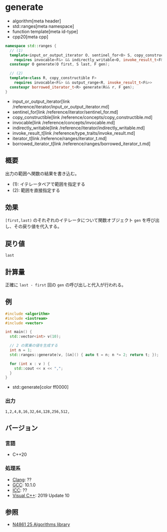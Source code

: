 # generate
* algorithm[meta header]
* std::ranges[meta namespace]
* function template[meta id-type]
* cpp20[meta cpp]

```cpp
namespace std::ranges {
  // (1)
  template<input_or_output_iterator O, sentinel_for<O> S, copy_constructible F>
    requires invocable<F&> && indirectly_writable<O, invoke_result_t<F&>>
  constexpr O generate(O first, S last, F gen);

  // (2)
  template<class R, copy_constructible F>
    requires invocable<F&> && output_range<R, invoke_result_t<F&>>
  constexpr borrowed_iterator_t<R> generate(R&& r, F gen);
}
```
* input_or_output_iterator[link /reference/iterator/input_or_output_iterator.md]
* sentinel_for[link /reference/iterator/sentinel_for.md]
* copy_constructible[link /reference/concepts/copy_constructible.md]
* invocable[link /reference/concepts/invocable.md]
* indirectly_writable[link /reference/iterator/indirectly_writable.md]
* invoke_result_t[link /reference/type_traits/invoke_result.md]
* iterator_t[link /reference/ranges/iterator_t.md]
* borrowed_iterator_t[link /reference/ranges/borrowed_iterator_t.md]

## 概要
出力の範囲へ関数の結果を書き込む。

* (1): イテレータペアで範囲を指定する
* (2): 範囲を直接指定する


## 効果
`[first,last)` のそれぞれのイテレータについて関数オブジェクト `gen` を呼び出し、その戻り値を代入する。


## 戻り値
`last`


## 計算量
正確に `last - first` 回の `gen` の呼び出しと代入が行われる。


## 例
```cpp example
#include <algorithm>
#include <iostream>
#include <vector>

int main() {
  std::vector<int> v(10);

  // 2 の累乗の値を生成する
  int n = 1;
  std::ranges::generate(v, [&n]() { auto t = n; n *= 2; return t; });

  for (int x : v ) {
    std::cout << x << ",";
  }
}
```
* std::generate[color ff0000]

### 出力
```
1,2,4,8,16,32,64,128,256,512,
```

## バージョン
### 言語
- C++20

### 処理系
- [Clang](/implementation.md#clang): ??
- [GCC](/implementation.md#gcc): 10.1.0
- [ICC](/implementation.md#icc): ??
- [Visual C++](/implementation.md#visual_cpp): 2019 Update 10

## 参照
- [N4861 25 Algorithms library](https://timsong-cpp.github.io/cppwp/n4861/algorithms)

